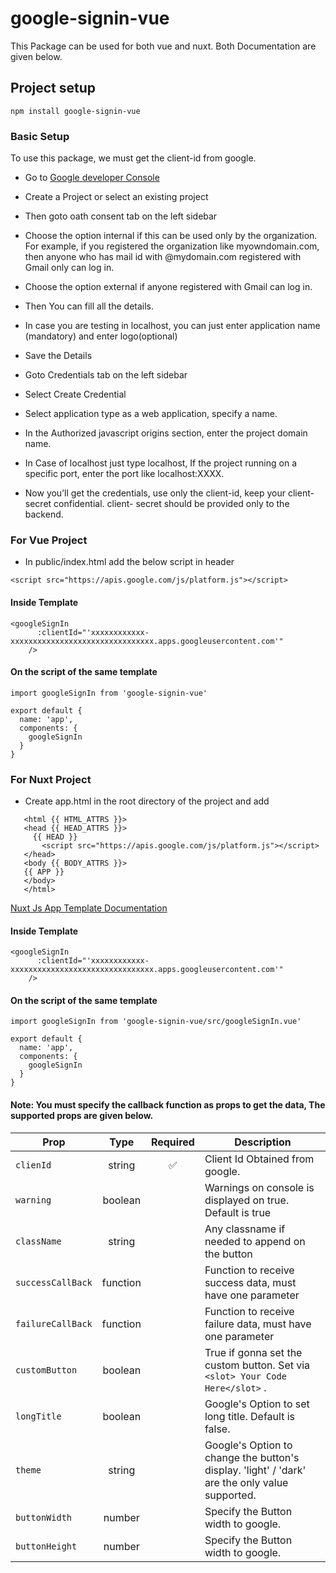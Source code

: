 # google-signin-vue

This Package can be used for both vue and nuxt. Both Documentation are given below.

## Project setup
```
npm install google-signin-vue
```
### Basic Setup
 To use this package, we must get the client-id from google. 
 
 - Go to [Google developer Console](https://console.developers.google.com/apis/dashboard)
 
 - Create a Project or select an existing project
 
 - Then goto oath consent tab on the left sidebar
 
 - Choose the option internal if this can be used only by the organization. For example, if you registered the organization like myowndomain.com, then anyone who has mail id with @mydomain.com registered with Gmail only can log in.
 
 - Choose the option external if anyone registered with Gmail can log in.
 
 - Then You can fill all the details.
 
 - In case you are testing in localhost, you can just enter application name (mandatory) and enter logo(optional) 
 
 - Save the Details
 
 - Goto Credentials tab on the left sidebar
 
 - Select Create Credential
 
 - Select application type as a web application, specify a name.
 
 - In the Authorized javascript origins section, enter the project domain name.
 
 - In Case of localhost just type localhost, If the project running on a specific port, enter the port like localhost:XXXX.
 
 - Now you’ll get the credentials, use only the client-id, keep your client- secret confidential. client- secret should be provided only to the backend.

### For Vue Project
- In public/index.html add the below script in header
```
<script src="https://apis.google.com/js/platform.js"></script>
```
#### Inside Template
```
<googleSignIn
      :clientId="'xxxxxxxxxxxx-xxxxxxxxxxxxxxxxxxxxxxxxxxxxxxxx.apps.googleusercontent.com'"
    />
```
#### On the script of the same template
```
import googleSignIn from 'google-signin-vue'

export default {
  name: 'app',
  components: {
    googleSignIn
  }
}
```

### For Nuxt Project
 - Create app.html in the root directory of the project and add
 ```<!DOCTYPE html>
    <html {{ HTML_ATTRS }}>
    <head {{ HEAD_ATTRS }}>
      {{ HEAD }}
        <script src="https://apis.google.com/js/platform.js"></script>
    </head>
    <body {{ BODY_ATTRS }}>
    {{ APP }}
    </body>
    </html>
```
[Nuxt Js App Template Documentation](https://nuxtjs.org/guide/views#app-template)


#### Inside Template
```
<googleSignIn
      :clientId="'xxxxxxxxxxxx-xxxxxxxxxxxxxxxxxxxxxxxxxxxxxxxx.apps.googleusercontent.com'"
    />
```
#### On the script of the same template
```
import googleSignIn from 'google-signin-vue/src/googleSignIn.vue'

export default {
  name: 'app',
  components: {
    googleSignIn
  }
}
```
#### Note: You must specify the callback function as props to get the data, The supported props are given below.

| Prop                                                    |   Type   |      Required      | Description                                                                                      |
| ------------------------------------------------------- | :------: | :----------------: | ------------------------------------------------------------------------------------------------ |
| `clienId`                                               |  string  | :white_check_mark: | Client Id Obtained from google.                                                                  |
| `warning`                                               |  boolean |                    | Warnings on console is displayed on true. Default is true                                        |
| `className`                                             |  string  |                    | Any classname if needed to append on the button                                                  |
| `successCallBack`                                       | function |                    | Function to receive success data, must have one parameter                                        |
| `failureCallBack`                                       | function |                    | Function to receive failure data, must have one parameter                                        |
| `customButton`                                          |  boolean |                    | True if gonna set the custom button. Set via `<slot> Your Code Here</slot>` .                    |
| `longTitle`                                             |  boolean |                    | Google's Option to set long title. Default is false.                                             |
| `theme`                                                 |  string  |                    | Google's Option to change the button's display. 'light' / 'dark' are the only value supported.   |
| `buttonWidth`                                           |  number  |                    | Specify the Button width to google.                                                              |
| `buttonHeight`                                          |  number  |                    | Specify the Button width to google.                                                              |


